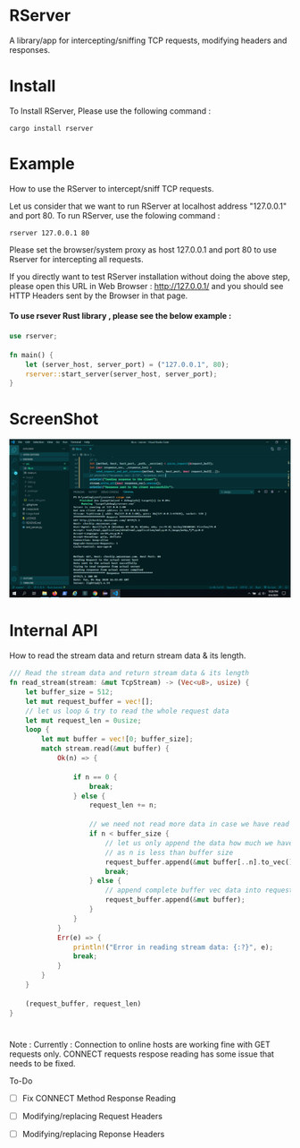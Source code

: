 # RServer


A library/app for intercepting/sniffing TCP requests, modifying headers and responses.

# Install
To Install RServer, Please use the following command :

```shell
cargo install rserver
```

# Example

How to use the RServer  to intercept/sniff TCP requests.

Let us consider that we want to run RServer at localhost address "127.0.0.1" and port 80. To run RServer, use the folowing command :

```shell
rserver 127.0.0.1 80
```

Please set the browser/system proxy as host 127.0.0.1 and port 80 to use Rserver for intercepting all requests.

If you directly want to test RServer installation without doing the above step, please open this URL in Web Browser :
http://127.0.0.1/ and you should see HTTP Headers sent by the Browser in that page.

####  To use rsever  Rust library , please see the below example :

```rust
use rserver;

fn main() {
    let (server_host, server_port) = ("127.0.0.1", 80);
    rserver::start_server(server_host, server_port);
}

```
# ScreenShot

![ScreenShot]( https://github.com/gauravssnl/rserver/blob/master/media/images/rserver_initial.PNG )

# Internal API

How to read the stream data and return stream data & its length.

```rust
/// Read the stream data and return stream data & its length
fn read_stream(stream: &mut TcpStream) -> (Vec<u8>, usize) {
    let buffer_size = 512;
    let mut request_buffer = vec![];
    // let us loop & try to read the whole request data
    let mut request_len = 0usize;
    loop {
        let mut buffer = vec![0; buffer_size];
        match stream.read(&mut buffer) {
            Ok(n) => {
               
                if n == 0 {
                    break;
                } else {
                    request_len += n;

                    // we need not read more data in case we have read less data than buffer size
                    if n < buffer_size {
                        // let us only append the data how much we have read rather than complete existing buffer data
                        // as n is less than buffer size
                        request_buffer.append(&mut buffer[..n].to_vec()); // convert slice into vec
                        break;
                    } else {
                        // append complete buffer vec data into request_buffer vec as n == buffer_size
                        request_buffer.append(&mut buffer);
                    }
                }
            }
            Err(e) => {
                println!("Error in reading stream data: {:?}", e);
                break;
            }
        }
    }

    (request_buffer, request_len)
}

```
# 

Note : Currently : Connection to online hosts are working fine with GET requests only. CONNECT requests respose reading has some issue that needs to be fixed.

To-Do

- [ ] Fix CONNECT Method Response Reading
- [ ] Modifying/replacing Request Headers
- [ ] Modifying/replacing Reponse Headers 

